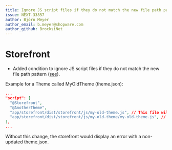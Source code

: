 ```yaml
---
title: Ignore JS script files if they do not match the new file path pattern
issue: NEXT-33857
author: Björn Meyer
author_email: b.meyer@shopware.com
author_github: BrocksiNet
---
```

# Storefront
* Added condition to ignore JS script files if they do not match the new file path pattern ([see](https://github.com/shopware/shopware/discussions/3310)).

Example for a Theme called MyOldTheme (theme.json):
```json
...
"script": [
  "@Storefront",
  "@AnotherTheme",
  "app/storefront/dist/storefront/js/my-old-theme.js", // This file will be ignored (structure before 6.6)
  "app/storefront/dist/storefront/js/my-old-theme/my-old-theme.js", // This file will be used (new structure)
],
...
```
Without this change, the storefront would display an error with a non-updated theme.json.
